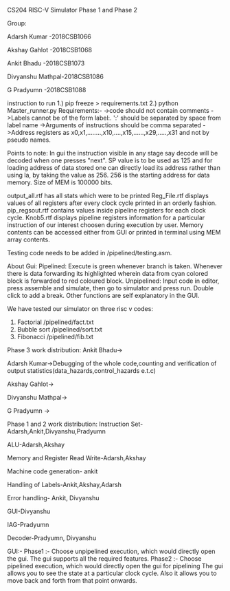 CS204 RISC-V Simulator Phase 1 and Phase 2

Group:

Adarsh Kumar     -2018CSB1066

Akshay Gahlot    -2018CSB1068

Ankit Bhadu      -2018CSB1073

Divyanshu Mathpal-2018CSB1086

G Pradyumn       -2018CSB1088

instruction to run 
1.) pip freeze > requirements.txt
2.) python Master_runner.py
Requirements:-
->code should not contain comments
->Labels cannot be of the form label:. ':' should be separated by space from label name
->Arguments of instructions should be comma separated 
->Address registers as x0,x1,........,x10,....,x15,......,x29,.....,x31 and not by pseudo names. 

Points to note:
In gui the instruction visible in any stage say decode will be decoded when one presses "next".
SP value is to be used as 125 and for loading address of data stored one can directly load its address rather than using la, by taking the value as 256. 256 is the starting address for data memory. Size of MEM is 100000 bits.

output_all.rtf has all stats which were to be printed
Reg_File.rtf displays values of all registers after every clock cycle printed in an orderly fashion.
pip_regsout.rtf contains values inside pipeline registers for each clock cycle.
Knob5.rtf displays pipeline registers information for a particular instruction of our interest choosen during execution by user.
Memory contents can be accessed either from GUI or printed in terminal using MEM array contents.

Testing code needs to be added in /pipelined/testing.asm.


About Gui:
Pipelined:
Execute is green whenever branch is taken.
Whenever there is data forwarding its highlighted wherein data from cyan colored block is forwarded to red coloured block.
Unpipelined:
Input code in editor, press assemble and simulate, then go to simulator and press run.
Double click to add a break.
Other functions are self explanatory in the GUI.


We have tested our simulator on three risc v codes:
1. Factorial                    /pipelined/fact.txt
2. Bubble sort                  /pipelined/sort.txt
3. Fibonacci                    /pipelined/fib.txt


Phase 3 work distribution:
Ankit Bhadu->

Adarsh Kumar->Debugging of the whole code,counting and verification of output statistics(data_hazards,control_hazards e.t.c)

Akshay Gahlot->

Divyanshu Mathpal->

G Pradyumn       ->


Phase 1 and 2 work distribution:
Instruction Set-Adarsh,Ankit,Divyanshu,Pradyumn

ALU-Adarsh,Akshay

Memory and Register Read Write-Adarsh,Akshay

Machine code generation- ankit

Handling of Labels-Ankit,Akshay,Adarsh

Error handling- Ankit, Divyanshu

GUI-Divyanshu 

IAG-Pradyumn

Decoder-Pradyumn, Divyanshu

GUI:- 
Phase1 :- Choose unpipelined execution, which would directly open the gui.
The gui supports all the required features.
Phase2 :- Choose pipelined execution, which would directly open the gui for pipelining
The gui allows you to see the state at a particular clock cycle.
Also it allows you to move back and forth from that point onwards.
